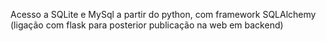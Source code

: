 Acesso a SQLite e MySql a partir do python, com framework SQLAlchemy (ligação com flask para posterior publicação na web em backend)
